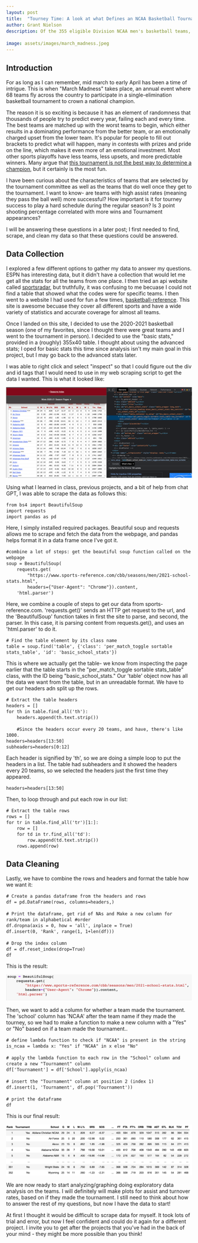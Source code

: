```yaml
---
layout: post
title:  "Tourney Time: A look at what Defines an NCAA Basketball Tournament Team"
author: Grant Nielson
description: Of the 355 eligible Division NCAA men's basketball teams, only 68 are invited to the Big Dance at the end of the year. I wanted to know- what are those team's stats like? I dove into the 2020-2021 season to find out.

image: assets/images/march_madness.jpeg
---
```


## Introduction

For as long as I can remember, mid march to early April has been a time of intrigue. This is when "March Madness" takes place, an annual event where 68 teams fly across the country to participate in a single-elimination basketball tournament to crown a national champion.

The reason it is so exciting is because it has an element of randomness that thousands of people try to predict every year, failing each and every time. The best teams are matched up with the worst teams to begin, which either results in a dominating performance from the better team, or an emotionally charged upset from the lower team. It's popular for people to fill out brackets to predict what will happen, many in contests with prizes and pride on the line, which makes it even more of an emotional investment. Most other sports playoffs have less teams, less upsets, and more predictable winners. Many argue that [this tournament is not the best way to determine a champion](https://www.foxsports.com/stories/other/the-ncaa-tournament-is-the-worst-way-to-crown-a-champ), but it certainly is the most fun.


I have been curious about the characteristics of teams that are selected by the tournament committee as well as the teams that do well once they get to the tournament. I want to know- are teams with high assist rates (meaning they pass the ball well) more successful? How important is it for tourney success to play a hard schedule during the regular season? Is 3 point shooting percentage correlated with more wins and Tournament appearances? 

I will be answering these questions in a later post; I first needed to find, scrape, and clean my data so that these questions could be answered.

## Data Collection

I explored a few different options to gather my data to answer my questions. ESPN has interesting data, but it didn't have a collection that would let me get all the stats for all the teams from one place. I then tried an api website called [sportsradar](https://developer.sportradar.com/), but truthfully, it was confusing to me becuase I could not find a table that showed what the codes were for specific teams. I then went to a website I had used for fun a few times, [basketball-reference](https://www.basketball-reference.com/cbb/). This site is awesome becuase they cover all different sports and have a wide variety of statistics and accurate coverage for almost all teams. 

Once I landed on this site, I decided to use the 2020-2021 basketball season (one of my favorites, since I thought there were great teams and I went to the tournament in person). I decided to use the "basic stats," provided in a (roughly) 355x40 table. I thought about using the advanced stats; I oped for basic stats this time since analysis isn't my main goal in this project, but I may go back to the advanced stats later.

I was able to right click and select "inspect" so that I could figure out the div and id tags that I would need to use in my web scraping script to get the data I wanted. This is what it looked like:

![Figure](https://github.com/grantnielson/my386blog/raw/main/assets/images/table_+_inspect.jpeg)

Using what I learned in class, previous projects, and a bit of help from chat GPT, I was able to scrape the data as follows this:

```
from bs4 import BeautifulSoup
import requests
import pandas as pd
```
Here, I simply installed required packages. Beautiful soup and requests allows me to scrape and fetch the data from the webpage, and pandas helps format it in a data frame once I've got it.


```
#combine a lot of steps: get the beautiful soup function called on the webpage
soup = BeautifulSoup(
    requests.get(
        "https://www.sports-reference.com/cbb/seasons/men/2021-school-stats.html", 
        headers={"User-Agent": "Chrome"}).content,
    'html.parser')
```  
Here, we combine a couple of steps to get our data from sports-reference.com. 'requests.get()' sends an HTTP get request to the url, and the 'BeautifulSoup' function takes in first the site to parse, and second, the parser. In this case, it is parsing content from requests.get(), and uses an 'html.parser' to do it.

```
# Find the table element by its class name
table = soup.find('table', {'class': 'per_match_toggle sortable stats_table', 'id': 'basic_school_stats'})

```

This is where we actually get the table- we know from inspecting the page earlier that the table starts in the "per_match_toggle sortable stats_table" class, with the ID being "basic_school_stats." Our 'table' object now has all the data we want from the table, but in an unreadable format. We have to get our headers adn split up the rows.

```
# Extract the table headers
headers = []
for th in table.find_all('th'):
    headers.append(th.text.strip())

    #Since the headers occur every 20 teams, and have, there's like 1000. 
headers=headers[13:50]
subheaders=headers[0:12]
```

Each header is signified by 'th', so we are doing a simple loop to put the headers in a list. The table had subheaders and it showed the headers every 20 teams, so we selected the headers just the first time they appeared.

```
headers=headers[13:50]
``` 

Then, to loop through and put each row in our list:

```
# Extract the table rows
rows = []
for tr in table.find_all('tr')[1:]:
    row = []
    for td in tr.find_all('td'):
        row.append(td.text.strip())
    rows.append(row)
```

## Data Cleaning


Lastly, we have to combine the rows and headers and format the table how we want it:

```
# Create a pandas dataframe from the headers and rows
df = pd.DataFrame(rows, columns=headers,)

# Print the dataframe, get rid of NAs and Make a new column for rank/team in alphabetical #order
df.dropna(axis = 0, how = 'all', inplace = True)
df.insert(0, 'Rank', range(1, 1+len(df)))

# Drop the index column
df = df.reset_index(drop=True)
df
```

This is the result:

![Figure](https://github.com/grantnielson/my386blog/raw/main/assets/images/first_scraping.jpeg)

 
Then, we want to add a column for whether a team made the tournament. The 'school' column has 'NCAA' after the team name if they made the tourney, so we had to make a function to make a new column with a "Yes" or "No" based on if a team made the tournament..

```
# define lambda function to check if "NCAA" is present in the string
is_ncaa = lambda x: "Yes" if "NCAA" in x else "No"

# apply the lambda function to each row in the "School" column and create a new "Tournament" column
df['Tournament'] = df['School'].apply(is_ncaa)

# insert the "Tournament" column at position 2 (index 1)
df.insert(1, 'Tournament', df.pop('Tournament'))

# print the dataframe
df
```

This is our final result:

![Figure](https://github.com/grantnielson/my386blog/raw/main/assets/images/final_table.jpeg)


We are now ready to start analyzing/graphing doing exploratory data analysis on the teams. I will definitely will make plots for assist and turnover rates, based on if they made the tournament. I still need to think about how to answer the rest of my questions, but now I have the data to start! 

At first I thought it would be difficult to scrape data for myself. It took lots of trial and error, but now I feel confident and could do it again for a different project. I invite you to get after the projects that you've had in the back of your mind - they might be more possible than you think!
